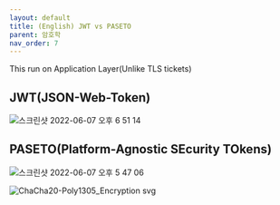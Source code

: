 ```yaml
---
layout: default
title: (English) JWT vs PASETO
parent: 암호학
nav_order: 7
---
```



This run on Application Layer(Unlike TLS tickets)

## JWT(JSON-Web-Token)
![스크린샷 2022-06-07 오후 6 51 14](https://user-images.githubusercontent.com/29156882/172351396-794a1e46-276d-408b-8f5d-1cffdd9f271d.png)

## PASETO(Platform-Agnostic SEcurity TOkens)
![스크린샷 2022-06-07 오후 5 47 06](https://user-images.githubusercontent.com/29156882/172351153-45b66a93-0ab9-484d-83e7-28587e99b8b3.png)

![ChaCha20-Poly1305_Encryption svg](https://user-images.githubusercontent.com/29156882/172591797-08bce5fa-e1d6-404e-afae-b45b5b2ce988.png)
